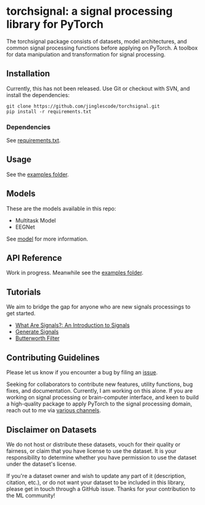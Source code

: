 # torchsignal: a signal processing library for PyTorch

The torchsignal package consists of datasets, model architectures, and common signal processing functions before applying on PyTorch. A toolbox for data manipulation and transformation for signal processing.

## Installation

Currently, this has not been released. Use Git or checkout with SVN, and install the dependencies:

```
git clone https://github.com/jinglescode/torchsignal.git
pip install -r requirements.txt
```

### Dependencies

See [requirements.txt](https://github.com/jinglescode/torchsignal/tree/master/requirements.txt).

## Usage

See the [examples folder](https://github.com/jinglescode/torchsignal/tree/master/examples).

## Models

These are the models available in this repo:
- Multitask Model
- EEGNet

See [model](https://github.com/jinglescode/torchsignal/tree/master/torchsignal/model) for more information.

## API Reference

Work in progress. Meanwhile see the [examples folder](https://github.com/jinglescode/torchsignal/tree/master/examples).

## Tutorials

We aim to bridge the gap for anyone who are new signals processings to get started.

- [What Are Signals?: An Introduction to Signals](https://github.com/jinglescode/torchsignal/wiki/What-Are-Signals%3F)
- [Generate Signals](https://github.com/jinglescode/torchsignal/wiki/Generate-Signals)
- [Butterworth Filter](https://github.com/jinglescode/torchsignal/wiki/Butterworth-Filter)

## Contributing Guidelines

Please let us know if you encounter a bug by filing an [issue](https://github.com/jinglescode/torchsignal/issues).

Seeking for collaborators to contribute new features, utility functions, bug fixes, and documentation. Currently, I am working on this alone. If you are working on signal processing or brain-computer interface, and keen to build a high-quality package to apply PyTorch to the signal processing domain, reach out to me via [various channels](https://jinglescode.github.io/).

## Disclaimer on Datasets

We do not host or distribute these datasets, vouch for their quality or fairness, or claim that you have license to use the dataset. It is your responsibility to determine whether you have permission to use the dataset under the dataset's license.

If you're a dataset owner and wish to update any part of it (description, citation, etc.), or do not want your dataset to be included in this library, please get in touch through a GitHub issue. Thanks for your contribution to the ML community!
